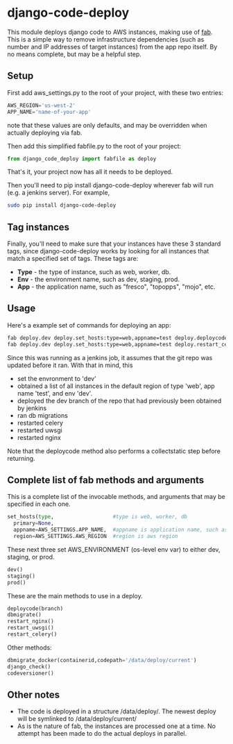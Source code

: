 # django-code-deploy
This module deploys django code to AWS instances, making use of [fab](http://docs.fabfile.org). This is a simple way to remove infrastructure dependencies (such as number and IP addresses of target instances) from the app repo itself. By no means complete, but may be a helpful step.

## Setup
First add aws_settings.py to the root of your project, with these two entries:
```python
AWS_REGION='us-west-2'
APP_NAME='name-of-your-app'
```
note that these values are only defaults, and may be overridden when actually deploying via fab.

Then add this simplified fabfile.py to the root of your project:
```python
from django_code_deploy import fabfile as deploy
```

That's it, your project now has all it needs to be deployed.

Then you'll need to pip install django-code-deploy wherever fab will run (e.g. a jenkins server). For example,
```bash
sudo pip install django-code-deploy
```
## Tag instances
Finally, you'll need to make sure that your instances have these 3 standard tags, since django-code-deploy works by looking for all instances that match a specified set of tags. These tags are:
* **Type** - the type of instance, such as web, worker, db.
* **Env** - the environment name, such as dev, staging, prod.
* **App** - the application name, such as "fresco", "topopps", "mojo", etc.

## Usage
Here's a example set of commands for deploying an app:
```bash
fab deploy.dev deploy.set_hosts:type=web,appname=test deploy.deploycode:branch=dev deploy.dbmigrate
fab deploy.dev deploy.set_hosts:type=web,appname=test deploy.restart_celery deploy.restart_uwsgi deploy.restart_nginx
```
Since this was running as a jenkins job, it assumes that the git repo was updated before it ran. With that in mind, this 
* set the envronment to 'dev'
* obtained a list of all instances in the default region of type 'web', app name 'test', and env 'dev'.
* deployed the dev branch of the repo that had previously been obtained by jenkins
* ran db migrations
* restarted celery
* restarted uwsgi
* restarted nginx

Note that the deploycode method also performs a collectstatic step before returning.
## Complete list of fab methods and arguments
This is a complete list of the invocable methods, and arguments that may be specified in each one.
```python
set_hosts(type,                   #type is web, worker, db
  primary=None,
  appname=AWS_SETTINGS.APP_NAME,  #appname is application name, such as "fresco", "topopps", "mojo", etc.
  region=AWS_SETTINGS.AWS_REGION  #region is aws region
```
These next three set AWS_ENVIRONMENT (os-level env var) to either dev, staging, or prod.
```python
dev()
staging()
prod()
```
These are the main methods to use in a deploy.
```python
deploycode(branch)
dbmigrate()
restart_nginx()
restart_uwsgi()
restart_celery()
```
Other methods:
```python
dbmigrate_docker(containerid,codepath='/data/deploy/current')
django_check()
codeversioner()
```

## Other notes
* The code is deployed in a structure /data/deploy/<date>. The newest deploy will be symlinked to /data/deploy/current/
* As is the nature of fab, the instances are processed one at a time. No attempt has been made to do the actual deploys in parallel.